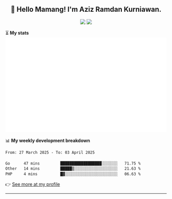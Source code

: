 <h2 align="center">👋 Hello Mamang! I'm Aziz Ramdan Kurniawan.</h2>  
<p align="center">
  <img src="https://komarev.com/ghpvc/?username=azizramdan">
  <img src="https://wakatime.com/badge/user/90056fa0-4c31-4eca-954e-2a3ac05896f9.svg">
</p>
    
⏳ **My stats**  
![](https://raw.githubusercontent.com/azizramdan/github-stats/master/generated/overview.svg#gh-dark-mode-only)

📊 **My weekly development breakdown**
<!--START_SECTION:waka-->

```txt
From: 27 March 2025 - To: 03 April 2025

Go      47 mins         ██████████████████░░░░░░░   71.75 %
Other   14 mins         █████▒░░░░░░░░░░░░░░░░░░░   21.63 %
PHP     4 mins          █▓░░░░░░░░░░░░░░░░░░░░░░░   06.63 %
```

<!--END_SECTION:waka-->
👉 [See more at my profile](https://wakatime.com/@azizramdan)
***
